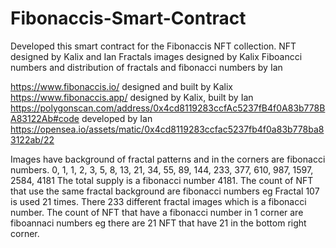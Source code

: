 # Fibonaccis-Smart-Contract

Developed this smart contract for the Fibonaccis NFT collection.
NFT designed by Kalix and Ian
Fractals images designed by Kalix
Fiboancci numbers and distribution of fractals and fibonacci numbers by Ian

https://www.fibonaccis.io/ designed and built by Kalix
https://www.fibonaccis.app/ designed by Kalix, built by Ian
https://polygonscan.com/address/0x4cd8119283ccfAc5237fB4f0A83b778BA83122Ab#code developed by Ian
https://opensea.io/assets/matic/0x4cd8119283ccfac5237fb4f0a83b778ba83122ab/22

Images have background of fractal patterns and in the corners are fibonacci numbers.
0, 1, 1, 2, 3, 5, 8, 13, 21, 34, 55, 89, 144, 233, 377, 610, 987, 1597, 2584, 4181
The total supply is a fibonacci number 4181.
The count of NFT that use the same fractal background are fibonacci numbers eg Fractal 107 is used 21 times.
There 233 different fractal images which is a fibonacci number.
The count of NFT that have a fibonacci number in 1 corner are fiboannaci numbers eg there are 21 NFT that have 21 in the bottom right corner.
